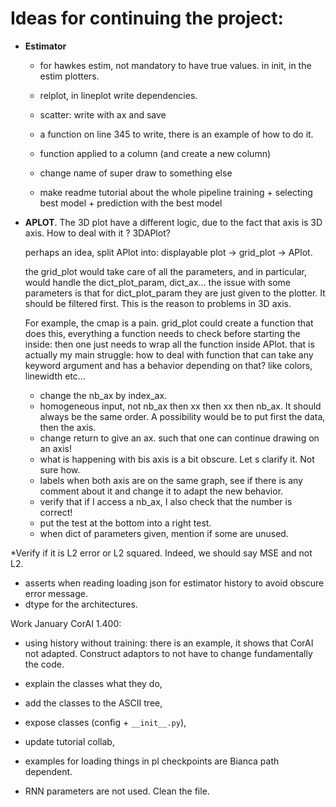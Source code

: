 # Ideas for continuing the project:


* **Estimator**
    * for hawkes estim, not mandatory to have true values. in init, in the estim plotters.
    * relplot, in lineplot write dependencies.
      
    * scatter: write with ax and save
    * a function on line 345 to write, there is an example of how to do it.
    * function applied to a column (and create a new column)
  
    * change name of super draw to something else
    * make readme tutorial about the whole pipeline training + selecting best model + prediction with the best model
      


* **APLOT**. The 3D plot have a different logic, due to the fact that axis is 3D axis. How to deal with it ? 3DAPlot?

  perhaps an idea, split APlot into: displayable plot -> grid_plot -> APlot.

  the grid_plot would take care of all the parameters, and in particular, would handle the dict_plot_param, dict_ax...
  the issue with some parameters is that for dict_plot_param they are just given to the plotter. It should be filtered
  first. This is the reason to problems in 3D axis.

  For example, the cmap is a pain. grid_plot could create a function that does this, everything a function needs to
  check before starting the inside:
  then one just needs to wrap all the function inside APlot. that is actually my main struggle: how to deal with
  function that can take any keyword argument and has a behavior depending on that? like colors, linewidth etc...

  - change the nb_ax by index_ax.
  - homogeneous input, not nb_ax then xx then xx then nb_ax. It should always be the same order. A possibility would be
    to put first the data, then the axis.
  - change return to give an ax. such that one can continue drawing on an axis!
  - what is happening with bis axis is a bit obscure. Let s clarify it. Not sure how.
  - labels when both axis are on the same graph, see if there is any comment about it and change it to adapt the new
    behavior.
  - verify that if I access a nb_ax, I also check that the number is correct!
  - put the test at the bottom into a right test.
  - when dict of parameters given, mention if some are unused.



*Verify if it is L2 error or L2 squared. Indeed, we should say MSE and not L2.
* asserts when reading loading json for estimator history to avoid obscure error message.
* dtype for the architectures.




Work January CorAI 1.400:



- using history without training: there is an example, it shows that CorAI not adapted. Construct adaptors to not have to change fundamentally the code.
- explain the classes what they do,
- add the classes to the ASCII tree,
- expose classes (config + `__init__.py`),
- update tutorial collab,
- examples for loading things in pl checkpoints are Bianca path dependent.

- RNN parameters are not used. Clean the file.
